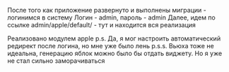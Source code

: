 
После того как приложение развернуто и выполнены миграции - логинимся в систему 
Логин - admin, пароль - admin
Далее, идем по ссылке admin/apple/default/ - тут и находится вся реализация

Реализовано модулем apple
p.s. Да, я мог настроить автоматический редирект после логина, но мне уже было лень
p.s.s. Вьюха тоже не идеальна, генерацию яблок можно было бы отдать виджету. Но я уже не стал сильно заморачиваться